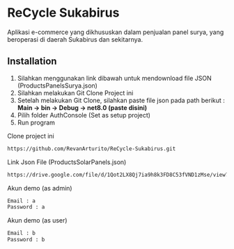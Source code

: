 # ReCycle Sukabirus
Aplikasi e-commerce yang dikhususkan dalam penjualan panel surya, yang beroperasi di daerah Sukabirus dan sekitarnya.


## Installation
1. Silahkan menggunakan link dibawah untuk mendownload file JSON (ProductsPanelsSurya.json)
2. Silahkan melakukan Git Clone Project ini
3. Setelah melakukan Git Clone, silahkan paste file json pada path berikut :
   **Main -> bin -> Debug -> net8.0 (paste disini)**
4. Pilih folder AuthConsole (Set as setup project)
5. Run program

   

Clone project ini

```bash
https://github.com/RevanArturito/ReCycle-Sukabirus.git
```

Link Json File (ProductsSolarPanels.json)

```bash
https://drive.google.com/file/d/1Qot2LX8Qj7ia9h8k3FD8C53fVND1zMse/view?usp=sharing
```

Akun demo (as admin)

```bash
Email : a
Password : a
```

Akun demo (as user)

```bash
Email : b
Password : b
```
